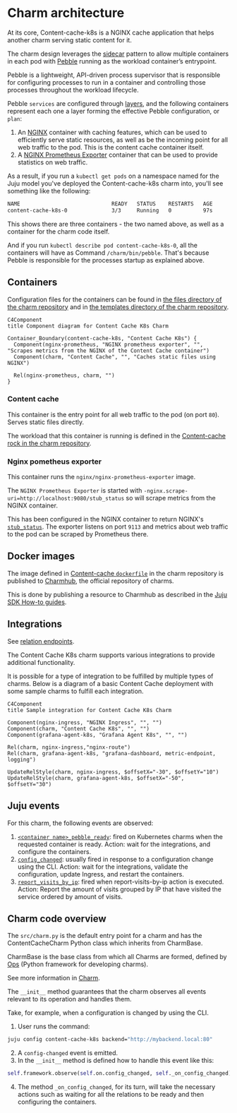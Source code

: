 # Charm architecture

At its core, Content-cache-k8s is a NGINX cache application that helps another charm serving static content for it.

The charm design leverages the [sidecar](https://kubernetes.io/blog/2015/06/the-distributed-system-toolkit-patterns/#example-1-sidecar-containers) pattern to allow multiple containers in each pod with [Pebble](https://juju.is/docs/sdk/pebble) running as the workload container’s entrypoint.

Pebble is a lightweight, API-driven process supervisor that is responsible for configuring processes to run in a container and controlling those processes throughout the workload lifecycle.

Pebble `services` are configured through [layers](https://github.com/canonical/pebble#layer-specification), and the following containers represent each one a layer forming the effective Pebble configuration, or `plan`:

1. An [NGINX](https://www.nginx.com/) container with caching features, which can be used to efficiently serve static resources, as well as be the incoming point for all web traffic to the pod. This is the content cache container itself.
2. A [NGINX Prometheus Exporter](https://github.com/nginxinc/nginx-prometheus-exporter) container that can be used to provide statistics on web traffic.

As a result, if you run a `kubectl get pods` on a namespace named for the Juju model you've deployed the Content-cache-k8s charm into, you'll see something like the following:

```bash
NAME                             READY   STATUS    RESTARTS   AGE
content-cache-k8s-0              3/3     Running   0          97s

```

This shows there are three containers - the two named above, as well as a container for the charm code itself.

And if you run `kubectl describe pod content-cache-k8s-0`, all the containers will have as Command ```/charm/bin/pebble```. That's because Pebble is responsible for the processes startup as explained above.

## Containers

Configuration files for the containers can be found in [the files directory of the charm repository](https://github.com/canonical/content-cache-k8s-operator/tree/main/files) and in [the templates directory of the charm repository](https://github.com/canonical/content-cache-k8s-operator/tree/main/templates).

```mermaid
C4Component
title Component diagram for Content Cache K8s Charm

Container_Boundary(content-cache-k8s, "Content Cache K8s") {
  Component(nginx-prometheus, "NGINX prometheus exporter", "", "Scrapes metrics from the NGINX of the Content Cache container")
  Component(charm, "Content Cache", "", "Caches static files using NGINX")

  Rel(nginx-prometheus, charm, "")
}
```

### Content cache

This container is the entry point for all web traffic to the pod (on port `80`). Serves static files directly.

The workload that this container is running is defined in the [Content-cache rock in the charm repository](https://github.com/canonical/content-cache-k8s-operator/blob/main/content-cache_rock/rockcraft.yaml).

### Nginx pometheus exporter

This container runs the `nginx/nginx-prometheus-exporter` image.

The `NGINX Prometheus Exporter` is started with `-nginx.scrape-uri=http://localhost:9080/stub_status` so will scrape metrics from the NGINX container.

This has been configured in the NGINX container to return NGINX's [`stub_status`](http://nginx.org/en/docs/http/ngx_http_stub_status_module.html). The exporter listens on port `9113` and metrics about web traffic to the pod can be scraped by Prometheus there.

## Docker images

The image defined in [Content-cache `dockerfile`](https://github.com/canonical/content-cache-k8s-operator/blob/main/content-cache.Dockerfile) in the charm repository is published to [Charmhub](https://charmhub.io/), the official repository of charms.

This is done by publishing a resource to Charmhub as described in the [Juju SDK How-to guides](https://juju.is/docs/sdk/publishing).

## Integrations

See [relation endpoints](https://charmhub.io/content-cache-k8s/docs/reference-integrations).

The Content Cache K8s charm supports various integrations to provide additional functionality.

It is possible for a type of integration to be fulfilled by multiple types of charms.
Below is a diagram of a basic Content Cache deployment with some sample charms to fulfill each integration.

```mermaid
C4Component
title Sample integration for Content Cache K8s Charm

Component(nginx-ingress, "NGINX Ingress", "", "")
Component(charm, "Content Cache K8s", "", "")
Component(grafana-agent-k8s, "Grafana Agent K8s", "", "")

Rel(charm, nginx-ingress,"nginx-route")
Rel(charm, grafana-agent-k8s, "grafana-dashboard, metric-endpoint, logging")

UpdateRelStyle(charm, nginx-ingress, $offsetX="-30", $offsetY="10")
UpdateRelStyle(charm, grafana-agent-k8s, $offsetX="-50", $offsetY="30")
```

## Juju events

For this charm, the following events are observed:

1. [`<container name>_pebble_ready`](https://juju.is/docs/sdk/container-name-pebble-ready-event): fired on Kubernetes charms when the requested container is ready.
Action: wait for the integrations, and configure the containers.
2. [`config_changed`](https://juju.is/docs/sdk/config-changed-event): usually fired in response to a configuration change using the CLI.
Action: wait for the integrations, validate the configuration, update Ingress, and restart the containers.
3. [`report_visits_by_ip`](https://charmhub.io/content-cache-k8s/actions): fired when report-visits-by-ip action is executed.
Action: Report the amount of visits grouped by IP that have visited the service ordered by amount of visits.

## Charm code overview

The `src/charm.py` is the default entry point for a charm and has the ContentCacheCharm Python class which inherits from CharmBase.

CharmBase is the base class from which all Charms are formed, defined by [Ops](https://juju.is/docs/sdk/ops) (Python framework for developing charms).

See more information in [Charm](https://juju.is/docs/sdk/constructs#heading--charm).

The `__init__` method guarantees that the charm observes all events relevant to its operation and handles them.

Take, for example, when a configuration is changed by using the CLI.

1. User runs the command:
```bash
juju config content-cache-k8s backend="http://mybackend.local:80"
```
2. A `config-changed` event is emitted.
3. In the `__init__` method is defined how to handle this event like this:
```python
self.framework.observe(self.on.config_changed, self._on_config_changed)
```
4. The method `_on_config_changed`, for its turn, will take the necessary actions such as waiting for all the relations to be ready and then configuring the containers.